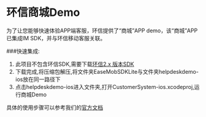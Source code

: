 # 环信商城Demo


为了让您能够快速体验APP端客服，环信提供了“商城”APP demo，该“商城”APP已集成IM SDK，并与环信移动客服关联。

###快速集成:

1. 此项目不包含环信SDK,需要下载[环信2.x 版本SDK](http://www.easemob.com/download/im)
2. 下载完成,将压缩包解压,将文件夹EaseMobSDKLite与文件夹helpdeskdemo-ios放在同一路径下
3. 点击helpdeskdemo-ios进入文件夹,打开CustomerSystem-ios.xcodeproj,运行商城Demo

具体的使用步骤可以参考我们的[官方文档](http://docs.easemob.com/cs/start)
